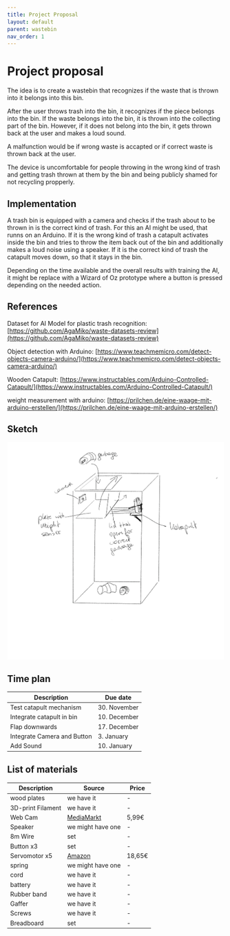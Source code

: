 ```yaml
---
title: Project Proposal
layout: default
parent: wastebin
nav_order: 1
---
```


# Project proposal

The idea is to create a wastebin that recognizes if the waste that is thrown into it belongs into this bin.

After the user throws trash into the bin, it recognizes if the piece belongs into the bin.
If the waste belongs into the bin, it is thrown into the collecting part of the bin.
However, if it does not belong into the bin, it gets thrown back at the user and makes a loud sound.

A malfunction would be if wrong waste is accapted or if correct waste is thrown back at the user.

The device is uncomfortable for people throwing in the wrong kind of trash and getting trash thrown at them by the bin and being publicly shamed for not recycling propperly.

## Implementation

A trash bin is equipped with a camera and checks if the trash about to be thrown in is the correct kind of trash. For this an AI might be used, that runns on an Arduino. If it is the wrong kind of trash a catapult activates inside the bin and tries to throw the item back out of the bin and additionally makes a loud noise using a speaker.
If it is the correct kind of trash the catapult moves down, so that it stays in the bin.

Depending on the time available and the overall results with training the AI, it might be replace with a Wizard of Oz prototype where a button is pressed depending on the needed action.

## References
Dataset for AI Model for plastic trash recognition:
[https://github.com/AgaMiko/waste-datasets-review](https://github.com/AgaMiko/waste-datasets-review)

Object detection with Arduino:
[https://www.teachmemicro.com/detect-objects-camera-arduino/](https://www.teachmemicro.com/detect-objects-camera-arduino/)

Wooden Catapult:
[https://www.instructables.com/Arduino-Controlled-Catapult/](https://www.instructables.com/Arduino-Controlled-Catapult/)

weight measurement with arduino:
[https://prilchen.de/eine-waage-mit-arduino-erstellen/](https://prilchen.de/eine-waage-mit-arduino-erstellen/)


## Sketch
![FirstSketch](assets/ersteSkizze.png)

## Time plan

| Description | Due date |
| ----------- | -------- |
| Test catapult mechanism | 30. November |
| Integrate catapult in bin | 10. December |
| Flap downwards | 17. December |
| Integrate Camera and Button | 3. January |
| Add Sound | 10. January |


## List of materials

| Description | Source | Price |
| ----------- | -------- | -------- |
| wood plates | we have it | - |
| 3D-print Filament | we have it | - |
| Web Cam | [MediaMarkt](https://www.mediamarkt.at/de/product/_trust-webcam-exis-mit-mikrofon-schwarz-17003-1151054.html) | 5,99€ |
| Speaker | we might have one | - |
| 8m Wire | set  | - |
| Button x3 | set  | - |
| Servomotor x5 | [Amazon](https://www.amazon.de/AZDelivery-Servo-Mikro-Servomotor-Metallgetriebe-kompatibel-Arduino/dp/B086V3VP72/ref=sr_1_6?keywords=Arduino+Servo&qid=1669576800&sr=8-6)  | 18,65€ |
| spring | we might have one  | - |
| cord | we have it  | - |
| battery | we have it  | - |
| Rubber band | we have it  | - |
| Gaffer | we have it  | - |
| Screws | we have it  | - |
| Breadboard | set  | - |